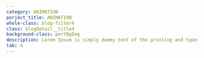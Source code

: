 ```yaml
---
category: ANIMATION
porject_title: ANIMATION
whole-class: blog-filter4
class: blogDetail__title4
background-class: portBgImg
description: Lorem Ipsum is simply dummy text of the printing and typesetting industry. Lorem Ipsum is simply dummy text of the...
tab: 4
---
```

